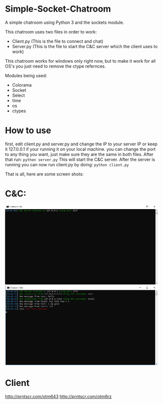 # Simple-Socket-Chatroom
A simple chatroom using Python 3 and the sockets module.

This chatroom uses two files in order to work:
- Client.py (This is the file to connect and chat)
- Server.py (This is the file to start the C&C server which the client uses to work)

This chatroom works for windows only right now, but to make it work for all OS's you just need to remove the ctype refernces.

Modules being used:
- Colorama
- Socket
- Select
- time
- os
- ctypes

# How to use
first, edit client.py and server.py and change the IP to your server IP or keep it 127.0.0.1 if your running it on your local machine.
you can change the port to any thing you want, just make sure they are the same in both files.
After that run:
`python server.py`
This will start the C&C server.
After the server is running you can now run client.py by doing:
`python client.py`

That is all, here are some screen shots:
# C&C:
![Alt text](/cnc1.png?raw=true "Title")
![Alt text](/cnc2.png?raw=true "Title")

# Client
http://prntscr.com/otm643
http://prntscr.com/otm6rz
